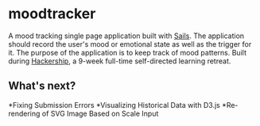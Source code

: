 # moodtracker

A mood tracking single page application built with [Sails](http://sailsjs.org). The application should record the user's mood or emotional state as well as the trigger for it. The purpose of the application is to keep track of mood patterns. Built during [Hackership](http://hackership.org), a 9-week full-time self-directed learning retreat. 

## What's next?

*Fixing Submission Errors
*Visualizing Historical Data with D3.js
*Re-rendering of SVG Image Based on Scale Input